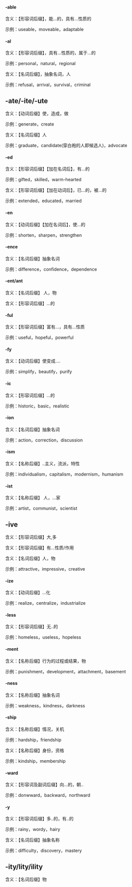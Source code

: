 #### -able

含义：【形容词后缀】，能...的，具有...性质的

示例：useable，moveable，adaptable



#### -al

含义：【形容词后缀】，具有...性质的，属于...的

示例：personal，natural，regional

含义：【名词后缀】，抽象名词，人

示例：refusal，arrival，survival，criminal



## -ate/-ite/-ute

含义：【动词后缀】使，造成，做

示例：generate，create

含义：【名词后缀】人

示例：graduate，candidate(穿白袍的人即候选人)，advocate



#### -ed

含义：【形容词后缀】【加在名词后】，有...的

示例：gifted，skilled，warm-hearted

含义：【形容词后缀】【加在动词后】，已...的，被...的

示例：extended，educated，married



#### -en

含义：【动词后缀】【加在名词后】，使...的

示例：shorten，sharpen，strengthen



#### -ence

含义：【名词后缀】抽象名词

示例：difference，confidence，dependence



#### -ent/ant

含义：【名词后缀】 人，物

含义：【形容词后缀】...的



#### -ful

含义：【形容词后缀】富有...，具有...性质

示例：useful，hopeful，powerful



#### -fy

含义：【动词后缀】使变成....

示例：simplify，beautify，purify



#### -ic

含义：【形容词后缀】...的

示例：historic，basic，realistic



#### -ion

含义：【名词后缀】抽象名词

示例：action，correction，discussion



#### -ism

含义：【名称后缀】..主义，流派，特性

示例：individualism，capitalism，modernism，humanism



#### -ist

含义：【名称后缀】 人，...家

示例：artist，communist，scientist



## -ive

含义：【形容词后缀】大,多

含义：【形容词后缀】有...性质/作用

含义：【名词后缀】人，物

示例：attractive，impressive，creative



#### -ize

含义：【动词后缀】...化

示例：realize，centralize，industrialize



#### -less

含义：【形容词后缀】无..的

示例：homeless，useless，hopeless



#### -ment

含义：【名称后缀】行为的过程或结果，物

示例：punishment，development，attachment，basement



#### -ness

含义：【名称后缀】抽象名词

示例：weakness，kindness，darkness



#### -ship

含义：【名称后缀】情况，关机

示例：hardship，friendship

含义：【名称后缀】身份，资格

示例：kindship，membership



#### -ward

含义：【形容词及副词后缀】向...的，朝..

示例：donwward，backward，northward



#### -y

含义：【形容词后缀】多..的，有..的

示例：rainy，wordy，hairy

含义：【名词后缀】抽象名称

示例：difficulty，discovery，mastery



## -ity/lity/ility

含义：【名词后缀】物















